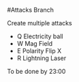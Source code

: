 #Attacks Branch

Create multiple attacks

- Q Electricity ball
- W Mag Field 
- E Polarity Flip X
- R Lightning Laser

To be done by 23:00
